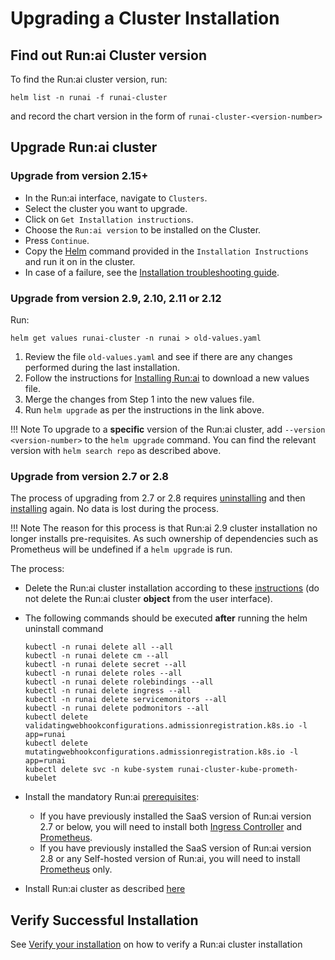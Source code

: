 
# Upgrading a Cluster Installation

## Find out Run:ai Cluster version 

To find the Run:ai cluster version, run:

```
helm list -n runai -f runai-cluster
```

and record the chart version in the form of `runai-cluster-<version-number>`

## Upgrade Run:ai cluster 

### Upgrade from version 2.15+
* In the Run:ai interface, navigate to `Clusters`.
* Select the cluster you want to upgrade.
* Click on `Get Installation instructions`.
* Choose the `Run:ai version` to be installed on the Cluster.
* Press `Continue`.
* Copy the [Helm](https://helm.sh/docs/intro/install/) command provided in the `Installation Instructions` and run it on in the cluster.
* In case of a failure, see the [Installation troubleshooting guide](../../troubleshooting/troubleshooting.md#installation).

### Upgrade from version 2.9, 2.10, 2.11 or 2.12 
Run:

```
helm get values runai-cluster -n runai > old-values.yaml
```

1. Review the file `old-values.yaml` and see if there are any changes performed during the last installation.
2. Follow the instructions for [Installing Run:ai](cluster-install.md#install-runai) to download a new values file. 
3. Merge the changes from Step 1 into the new values file.
4. Run `helm upgrade` as per the instructions in the link above. 


!!! Note
    To upgrade to a __specific__ version of the Run:ai cluster, add `--version <version-number>` to the `helm upgrade` command. You can find the relevant version with `helm search repo` as described above. 

### Upgrade from version 2.7 or 2.8

The process of upgrading from 2.7 or 2.8 requires [uninstalling](./cluster-delete.md) and then [installing](./cluster-install.md) again. No data is lost during the process. 

!!! Note
    The reason for this process is that Run:ai 2.9 cluster installation no longer installs pre-requisites. As such ownership of dependencies such as Prometheus will be undefined if a `helm upgrade` is run.

The process:

* Delete the Run:ai cluster installation according to these [instructions](cluster-delete.md) (do not delete the Run:ai cluster __object__ from the user interface).
* The following commands should be executed __after__ running the helm uninstall command 
    ```
    kubectl -n runai delete all --all
    kubectl -n runai delete cm --all
    kubectl -n runai delete secret --all
    kubectl -n runai delete roles --all
    kubectl -n runai delete rolebindings --all
    kubectl -n runai delete ingress --all
    kubectl -n runai delete servicemonitors --all
    kubectl -n runai delete podmonitors --all
    kubectl delete validatingwebhookconfigurations.admissionregistration.k8s.io -l app=runai
    kubectl delete mutatingwebhookconfigurations.admissionregistration.k8s.io -l app=runai
    kubectl delete svc -n kube-system runai-cluster-kube-prometh-kubelet
    ``` 
* Install the mandatory Run:ai [prerequisites](cluster-prerequisites.md):
    * If you have previously installed the SaaS version of Run:ai version 2.7 or below, you will need to install both [Ingress Controller](cluster-prerequisites.md#ingress-controller) and [Prometheus](cluster-prerequisites.md#prometheus).
    * If you have previously installed the SaaS version of Run:ai version 2.8 or any Self-hosted version of Run:ai, you will need to install [Prometheus](cluster-prerequisites.md#prometheus) only.


* Install Run:ai cluster as described [here](cluster-install.md)

## Verify Successful Installation

See [Verify your installation](cluster-install.md#verify-your-installation) on how to verify a Run:ai cluster installation



